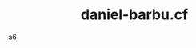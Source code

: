 <script>
  var link = document.createElement("link"); link.rel = "icon"; link.href = "/favicon.png";
  document.getElementsByTagName("head")[0].appendChild(link);
</script>

# <center>daniel-barbu.cf<center>

a6
